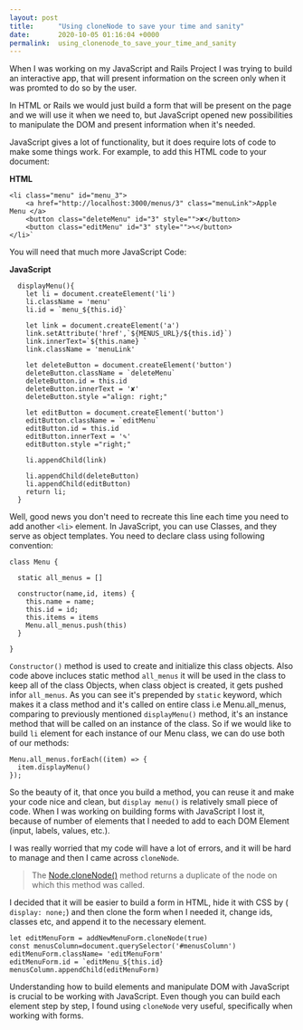 ```yaml
---
layout: post
title:      "Using cloneNode to save your time and sanity"
date:       2020-10-05 01:16:04 +0000
permalink:  using_clonenode_to_save_your_time_and_sanity
---
```



When I was working on my JavaScript and Rails Project I was trying to build an interactive app, that will present information on the screen only when it was promted to do so by the user.

In HTML or Rails we would just build a form that will be present on the page and we will use it when we need to, but JavaScript opened new possibilities to manipulate the DOM and present information when it's needed.

JavaScript gives a lot of functionality, but it does require lots of code to make some things work. For example, to add this HTML code to your document: 

**HTML**

```
<li class="menu" id="menu_3">
    <a href="http://localhost:3000/menus/3" class="menuLink">Apple Menu </a>
    <button class="deleteMenu" id="3" style="">✘</button>
    <button class="editMenu" id="3" style="">✎</button>
</li>`
```
You will need that much more JavaScript Code:

**JavaScript**

```
  displayMenu(){
    let li = document.createElement('li')
    li.className = 'menu'
    li.id = `menu_${this.id}`

    let link = document.createElement('a')
    link.setAttribute('href',`${MENUS_URL}/${this.id}`)
    link.innerText=`${this.name} `
    link.className = 'menuLink'

    let deleteButton = document.createElement('button')
    deleteButton.className = `deleteMenu`
    deleteButton.id = this.id
    deleteButton.innerText = '✘'
    deleteButton.style ="align: right;"

    let editButton = document.createElement('button')
    editButton.className = `editMenu`
    editButton.id = this.id
    editButton.innerText = '✎'
    editButton.style ="right;"

    li.appendChild(link)

    li.appendChild(deleteButton)
    li.appendChild(editButton)
    return li;
  }
```

Well, good news you don't need to recreate this line each time you need to add another `<li>` element. In JavaScript, you can use Classes, and they serve as object templates. You need to declare class using following convention:

```
class Menu {

  static all_menus = []

  constructor(name,id, items) {
    this.name = name;
    this.id = id;
    this.items = items
    Menu.all_menus.push(this)
  }

}
```

`Constructor()` method is used to create and initialize this class objects. Also code above incluces static method `all_menus` it will be used in the class to keep all of the class Objects, when class object is created, it gets pushed infor `all_menus`.  As you can see it's prepended by `static` keyword, which makes it a class method and it's called on entire class i.e Menu.all_menus, comparing to previously mentioned `displayMenu()` method, it's an instance method that will be called on an instance of the class. So if we would like to build `li` element for each instance of our Menu class, we can do use both of our methods:

```
Menu.all_menus.forEach((item) => {
  item.displayMenu()
});
```

So the beauty of it, that once you build a method, you can reuse it and make your code nice and clean, but `display menu()` is relatively small piece of code. When I was working on building forms with JavaScript I lost it, because of number of elements that I needed to add to each DOM Element (input, labels, values, etc.).

I was really worried that my code will have a lot of errors, and it will be hard to manage and then I came across `cloneNode`.

> The [Node.cloneNode()](https://developer.mozilla.org/en-US/docs/Web/API/Node/cloneNode) method returns a duplicate of the node on which this method was called.

I decided that it will be easier to build a form in HTML, hide it with CSS by (` display: none;`) and then clone the form when I needed it, change ids, classes etc, and append it to the necessary element.


```
let editMenuForm = addNewMenuForm.cloneNode(true)
const menusColumn=document.querySelector('#menusColumn')
editMenuForm.className= 'editMenuForm'
editMenuForm.id = `editMenu_${this.id}
menusColumn.appendChild(editMenuForm)
```
 
Understanding how to build elements and manipulate DOM with JavaScript is crucial to be working with JavaScript. Even though you can build each element step by step, I found using `cloneNode` very useful, specifically when working with forms.


